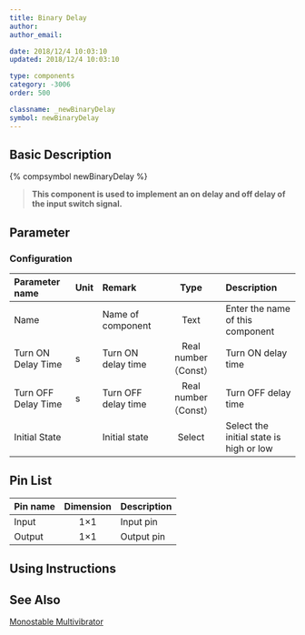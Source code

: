 ```yaml
---
title: Binary Delay
author:
author_email:

date: 2018/12/4 10:03:10
updated: 2018/12/4 10:03:10

type: components
category: -3006
order: 500

classname: _newBinaryDelay
symbol: newBinaryDelay
---
```


## Basic Description

{% compsymbol newBinaryDelay %}

> **This component is used to implement an on delay and off delay of the input switch signal.**

## Parameter

### Configuration

| Parameter name      | Unit | Remark              |         Type         | Description                             |
| :------------------ | :--- | :------------------ | :------------------: | :-------------------------------------- |
| Name                |      | Name of component   |         Text         | Enter the name of this component        |
| Turn ON Delay Time  | s    | Turn ON delay time  | Real number（Const） | Turn ON delay time                      |
| Turn OFF Delay Time | s    | Turn OFF delay time | Real number（Const） | Turn OFF delay time                     |
| Initial State       |      | Initial state       |        Select        | Select the initial state is high or low |

## Pin List

| Pin name | Dimension | Description |
| :------- | :-------: | :---------- |
| Input    |    1×1    | Input pin   |
| Output   |    1×1    | Output pin  |

## Using Instructions

## See Also

[Monostable Multivibrator](comp_newMonoStable.html)
